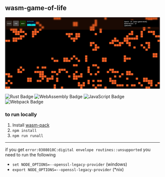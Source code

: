 ## wasm-game-of-life

![wgol](wgol.jpg)

![Rust Badge](https://img.shields.io/badge/Rust-000?logo=rust&logoColor=fff&style=flat-square)
![WebAssembly Badge](https://img.shields.io/badge/WebAssembly-654FF0?logo=webassembly&logoColor=fff&style=flat-square)
![JavaScript Badge](https://img.shields.io/badge/JavaScript-F7DF1E?logo=javascript&logoColor=000&style=flat-square)
![Webpack Badge](https://img.shields.io/badge/Webpack-8DD6F9?logo=webpack&logoColor=000&style=flat-square)


### to run locally

1. Install [wasm-pack](https://rustwasm.github.io/wasm-pack/)
2. `npm install`
3. `npm run runall`

---

if you get `error:0308010C:digital envelope routines::unsupported` you need to run the following 

- `set NODE_OPTIONS=--openssl-legacy-provider` (windows)
- `export NODE_OPTIONS=--openssl-legacy-provider` (*nix)
